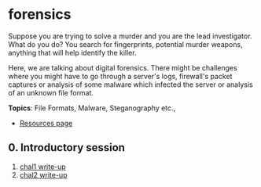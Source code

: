 # forensics

Suppose you are trying to solve a murder and you are the lead investigator. What do you do? You search for fingerprints, potential murder weapons, anything that will help identify the killer. 

Here, we are talking about digital forensics. There might be challenges where you might have to go through a server's logs, firewall's packet captures or analysis of some malware which infected the server or analysis of an unknown file format.

**Topics**: File Formats, Malware, Steganography etc.,

* [Resources page]()

## 0. Introductory session

1. [chal1 write-up](https://github.com/WebClub-NITK/CTF-League/tree/master/forensics/intro-session/chal1)
2. [chal2 write-up](https://github.com/WebClub-NITK/CTF-League/tree/master/forensics/intro-session/chal2)
